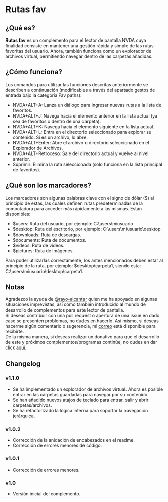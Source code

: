 # Rutas fav

## ¿Qué es?

**Rutas fav** es un complemento para el lector de pantalla NVDA cuya finalidad consiste en mantener una gestión rápida y simple de las rutas favoritas del usuario. Ahora, también funciona como un explorador de archivos virtual, permitiendo navegar dentro de las carpetas añadidas.

## ¿Cómo funciona?
Los comandos para utilizar las funciones descritas anteriormente se describen a continuación (modificables a través del apartado gestos de entrada bajo la categoría Fav paths):

* NVDA+ALT+A: Lanza un diálogo para ingresar nuevas rutas a la lista de favoritos.
* NVDA+ALT+J: Navega hacia el elemento anterior en la lista actual (ya sea de favoritos o dentro de una carpeta).
* NVDA+ALT+K: Navega hacia el elemento siguiente en la lista actual.
* NVDA+ALT+L: Entra en el directorio seleccionado para explorar su contenido. Si es un archivo, lo abre.
* NVDA+ALT+Enter: Abre el archivo o directorio seleccionado en el Explorador de Archivos.
* NVDA+ALT+Retroceso: Sale del directorio actual y vuelve al nivel anterior.
* Suprimir: Elimina la ruta seleccionada (solo funciona en la lista principal de favoritos).

## ¿Qué son los marcadores?

Los marcadores son algunas palabras clave con el signo de dólar ($) al principio de estas, las cuales definen rutas predeterminadas de la computadora para acceder más rápidamente a las mismas. Están disponibles:

* $users: Ruta del usuario, por ejemplo: C:\users\miusuario
* $desktop: Ruta del escritorio, por ejemplo: C:\users\miusuario\desktop
* $downloads: Ruta de descargas.
* $documents: Ruta de documentos.
* $videos: Ruta de videos.
* $pictures: Ruta de imágenes.

Para poder utilizarlas correctamente, los antes mencionados deben estar al principio de la ruta, por ejemplo: $desktop\carpeta1, siendo esta: C:\users\miusuario\desktop\carpeta1.

## Notas

Agradezco la ayuda de [@rayo-alcantar](https://github.com/rayo-alcantar/) quien me ha apoyado en algunas situaciones imprevistas, así como también introducido al mundo de desarrollo de complementos para este lector de pantalla.  
Si deseas contribuir con una pull request o apertura de una issue en dado caso se presenten problemas, no dudes en hacerlo. Así mismo, si deseas hacerme algún comentario o sugerencia, mi [correo](mailto:angeldelosreyesfaz@gmail.com) está disponible para recibirte.  
De la misma manera, si deseas realizar un donativo para que el desarrollo de este y próximos complementos/programas continúe, no dudes en dar click [aquí](https://www.paypal.com/paypalme/r05angel).  

## Changelog

### v1.1.0
*   Se ha implementado un explorador de archivos virtual. Ahora es posible entrar en las carpetas guardadas para navegar por su contenido.
*   Se han añadido nuevos atajos de teclado para entrar, salir y abrir carpetas/archivos.
*   Se ha refactorizado la lógica interna para soportar la navegación jerárquica.

### v1.0.2
*   Corrección de la anidación de encabezados en el readme.
*   Corrección de errores menores de código.

### v1.0.1
*   Corrección de errores menores.

### v1.0
*   Versión inicial del complemento.
